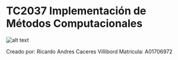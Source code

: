 # TC2037 Implementación de Métodos Computacionales

![alt text](https://img2.freepng.es/20180808/ews/kisspng-monterrey-institute-of-technology-and-higher-educa-curso-mooc-desarrollo-r%C3%81pido-de-productos-innova-5b6afb394a2065.2935965515337377853036.jpg)

Creado por: Ricardo Andres Caceres Villibord
Matrícula: A01706972

